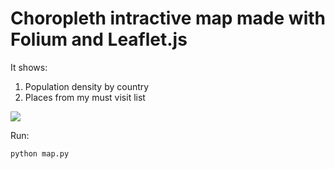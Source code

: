 #  Choropleth intractive map made with Folium and Leaflet.js 

It shows: 

1. Population density by country
2. Places from my must visit list

<img src="https://res.cloudinary.com/highflyer910/image/upload/v1595541842/Screenshot_3_zmfcto.jpg">

Run:

```
python map.py
```